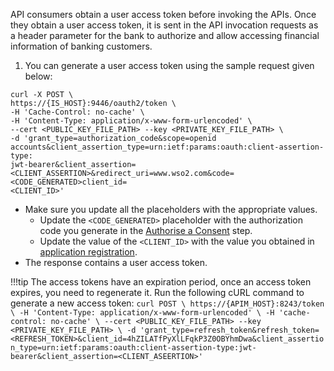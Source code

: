API consumers obtain a user access token before invoking the APIs. Once they obtain a user access token, it is sent in the 
API invocation requests as a header parameter for the bank to authorize and allow accessing financial information of 
banking customers.

1. You can generate a user access token using the sample request given below:
```
curl -X POST \
https://{IS_HOST}:9446/oauth2/token \
-H 'Cache-Control: no-cache' \
-H 'Content-Type: application/x-www-form-urlencoded' \
--cert <PUBLIC_KEY_FILE_PATH> --key <PRIVATE_KEY_FILE_PATH> \
-d 'grant_type=authorization_code&scope=openid accounts&client_assertion_type=urn:ietf:params:oauth:client-assertion-type:
jwt-bearer&client_assertion=<CLIENT_ASSERTION>&redirect_uri=www.wso2.com&code=<CODE_GENERATED>client_id=
<CLIENT_ID>'
```
- Make sure you update all the placeholders with the appropriate values.
    - Update the `<CODE_GENERATED>` placeholder with the authorization code you generate in the [Authorise a Consent](../authorization-flow.md) step.
    - Update the value of the  `<CLIENT_ID>` with the value you obtained in [application registration](../dynamic-client-registration-try-out.md).
- The response contains a user access token.

!!!tip
    The access tokens have an expiration period, once an access token expires, you need to regenerate it. Run the 
    following cURL command to generate a new access token:
    ```
    curl POST \
     https://{APIM_HOST}:8243/token \
     -H 'Content-Type: application/x-www-form-urlencoded' \
     -H 'cache-control: no-cache' \
     --cert <PUBLIC_KEY_FILE_PATH> --key <PRIVATE_KEY_FILE_PATH> \
     -d 'grant_type=refresh_token&refresh_token=<REFRESH_TOKEN>&client_id=4hZILATfPyXlLFqkP3Z0OBYhmDwa&client_assertion_type=urn:ietf:params:oauth:client-assertion-type:jwt-bearer&client_assertion=<CLIENT_ASEERTION>'
    ```
